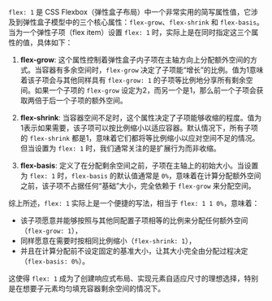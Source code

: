 `flex: 1` 是 CSS Flexbox（弹性盒子布局）中一个非常实用的简写属性值，它涉及到弹性盒子模型中的三个核心属性：`flex-grow`、`flex-shrink` 和 `flex-basis`。当为一个弹性子项（flex item）设置 `flex: 1` 时，实际上是在同时指定这三个属性的值，具体如下：

1. **flex-grow**: 这个属性控制着弹性盒子内子项在主轴方向上分配额外空间的方式。当容器有多余空间时，`flex-grow` 决定了子项能“增长”的比例。值为1意味着该子项会与其他同样具有 `flex-grow: 1` 的子项等比例地分享所有剩余空间。如果一个子项的 `flex-grow` 设定为2，而另一个是1，那么前一个子项会获取两倍于后一个子项的额外空间。

2. **flex-shrink**: 当容器空间不足时，这个属性决定了子项能够收缩的程度。值为1表示如果需要，该子项可以按比例缩小以适应容器。默认情况下，所有子项的 `flex-shrink` 都是1，意味着它们都将等比例缩小以应对空间不足的情况。但当设置为 `flex: 1` 时，我们通常关注的是扩展行为而非收缩。

3. **flex-basis**: 定义了在分配剩余空间之前，子项在主轴上的初始大小。当设置为 `flex: 1` 时，`flex-basis` 的默认值通常是 `0%`，意味着在计算分配额外空间之前，该子项不占据任何“基础”大小，完全依赖于 `flex-grow` 来分配空间。

综上所述，`flex: 1` 实际上是一个便捷的写法，相当于 `flex: 1 1 0%`，意味着：
- 该子项愿意并能够按照与其他同配置子项相等的比例来分配任何额外空间（`flex-grow: 1`），
- 同样愿意在需要时按相同比例缩小（`flex-shrink: 1`），
- 并且在计算分配前不设定固定的基准大小，让其大小完全由分配过程决定（`flex-basis: 0%`）。

这使得 `flex: 1` 成为了创建响应式布局、实现元素自适应尺寸的理想选择，特别是在想要子元素均匀填充容器剩余空间的情况下。